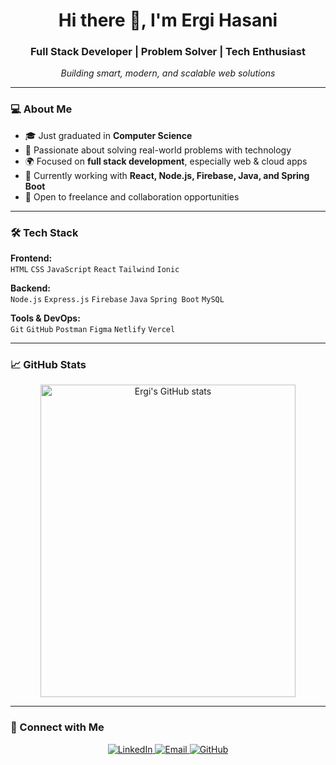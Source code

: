 <h1 align="center">Hi there 👋, I'm Ergi Hasani</h1>
<h3 align="center">Full Stack Developer | Problem Solver | Tech Enthusiast</h3>

<p align="center">
  <i>Building smart, modern, and scalable web solutions</i>
</p>

---

### 💻 About Me

- 🎓 Just graduated in **Computer Science**
- 🧠 Passionate about solving real-world problems with technology
- 🌍 Focused on **full stack development**, especially web & cloud apps
- 🔧 Currently working with **React, Node.js, Firebase, Java, and Spring Boot**
- 🚀 Open to freelance and collaboration opportunities

---

### 🛠️ Tech Stack

**Frontend:**  
`HTML` `CSS` `JavaScript` `React` `Tailwind` `Ionic`

**Backend:**  
`Node.js` `Express.js` `Firebase` `Java` `Spring Boot` `MySQL`

**Tools & DevOps:**  
`Git` `GitHub` `Postman` `Figma` `Netlify` `Vercel`

---

### 📈 GitHub Stats

<p align="center">
  <img src="https://github-readme-stats.vercel.app/api?username=ergishasani&show_icons=true&theme=radical" alt="Ergi's GitHub stats" width="90%" height="500px" />
</p>

---

### 🔗 Connect with Me

<p align="center">
  <a href="https://www.linkedin.com/in/ergis-hasani-bb9ba0174/" target="_blank">
    <img alt="LinkedIn" src="https://img.shields.io/badge/LinkedIn-Ergi%20Hasani-blue?logo=linkedin">
  </a>
  <a href="mailto:ergishasani@icloud.com">
    <img alt="Email" src="https://img.shields.io/badge/Email-ergishasani%40icloud.com-red?logo=gmail">
  </a>
  <a href="https://github.com/ergishasani">
    <img alt="GitHub" src="https://img.shields.io/badge/GitHub-ergishasani-181717?logo=github">
  </a>
</p>
